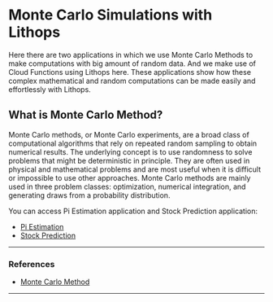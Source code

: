 
# Monte Carlo Simulations with Lithops

Here there are two applications in which we use Monte Carlo Methods to make computations with big amount of random data. And we make use of Cloud Functions using Lithops here. These applications show how these complex mathematical and random computations can be made easily and effortlessly with Lithops.

##  What is Monte Carlo Method?
Monte Carlo methods, or Monte Carlo experiments, are a broad class of computational algorithms that rely on repeated random sampling to obtain numerical results. The underlying concept is to use randomness to solve problems that might be deterministic in principle. They are often used in physical and mathematical problems and are most useful when it is difficult or impossible to use other approaches. Monte Carlo methods are mainly used in three problem classes: optimization, numerical integration, and generating draws from a probability distribution.

You can access Pi Estimation application and Stock Prediction application:

- [Pi Estimation](https://github.com/lithops-cloud/applications/tree/master/montecarlo/pi_estimation)
- [Stock Prediction](https://github.com/lithops-cloud/applications/tree/master/montecarlo/stock_prediction)


---
### References
- [Monte Carlo Method](https://en.wikipedia.org/wiki/Monte_Carlo_method)
-----

